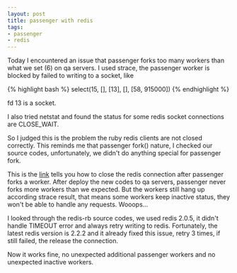 ```yaml
---
layout: post
title: passenger with redis
tags:
- passenger
- redis
---
```

Today I encountered an issue that passenger forks too many workers
than what we set (6) on qa servers. I used strace, the passenger worker
is blocked by failed to writing to a socket, like

{% highlight bash %}
select(15, [], [13], [], [58, 915000])
{% endhighlight %}

fd 13 is a socket.

I also tried netstat and found the status for some redis socket
connections are CLOSE_WAIT.

So I judged this is the problem the ruby redis clients are not closed
correctly. This reminds me that passenger fork() nature, I checked our
source codes, unfortunately, we didn't do anything special for passenger
fork.

This is the [link][1] tells you how to close the redis connection after
passenger forks a worker. After deploy the new codes to qa servers,
passenger never forks more workers than we expected. But the workers
still hang up according strace result, that means some workers keep
inactive status, they won't be able to handle any requests. Wooops...

I looked through the redis-rb source codes, we used redis 2.0.5, it
didn't handle TIMEOUT error and always retry writing to redis.
Fortunately, the latest redis version is 2.2.2 and it already fixed this
issue, retry 3 times, if still failed, the release the connection.

Now it works fine, no unexpected additional passenger workers and no
unexpected inactive workers.

[1]: https://github.com/ezmobius/redis-rb/wiki/redis-rb-on-Phusion-Passenger
